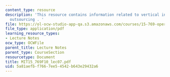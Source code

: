 ```yaml
---
content_type: resource
description: 'This resource contains information related to vertical integration and
  outsourcing . '
file: https://ol-ocw-studio-app-qa.s3.amazonaws.com/courses/15-769-operations-strategy-fall-2010/5a81aefbf7667ee54542b643e29432a6_MIT15_769F10_lec07.pdf
file_type: application/pdf
learning_resource_types:
- Lecture Notes
ocw_type: OCWFile
parent_title: Lecture Notes
parent_type: CourseSection
resourcetype: Document
title: MIT15_769F10_lec07.pdf
uid: 5a81aefb-f766-7ee5-4542-b643e29432a6
---
```

